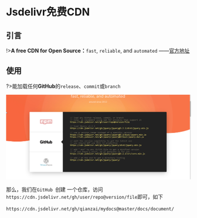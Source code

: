 # Jsdelivr免费CDN

## 引言

!>**A free CDN for Open Source：**`fast`, `reliable`, and `automated`	——[官方地址](https://www.jsdelivr.com/)

## 使用

?>能加载任何**GitHub**的`release`、`commit`或`branch`

![image-20210212214116887](media/Jsdelivr免费CDN.assets/image-20210212214116887.png)

那么，我们在`GitHub `创建 一个仓库，访问`https://cdn.jsdelivr.net/gh/user/repo@version/file`即可，如下

`https://cdn.jsdelivr.net/gh/qianzai/mydocs@master/docs/document/`

